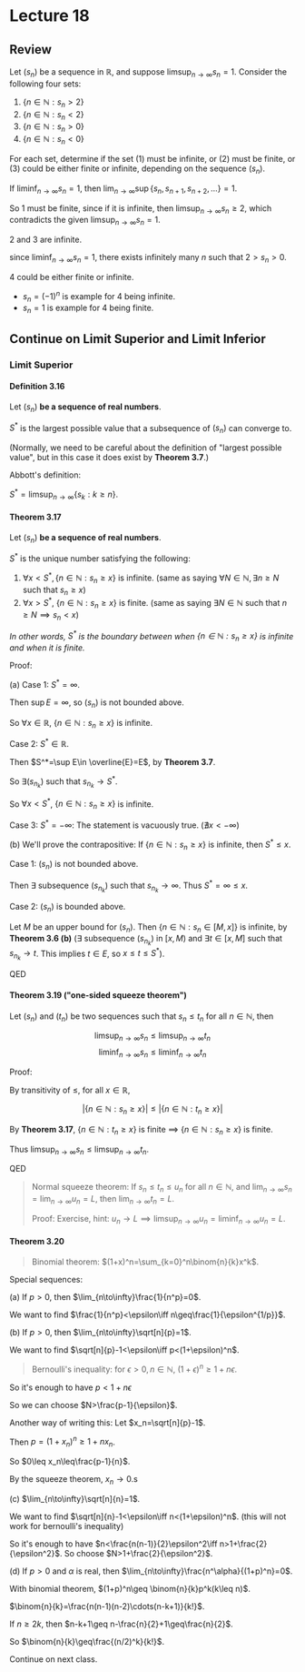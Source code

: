 # Lecture 18

## Review

Let $(s_n)$ be a sequence in $\mathbb{R}$, and suppose $\limsup_{n\to\infty} s_n=1$. Consider the following four sets:

1. $\{n\in\mathbb{N}:s_n>2\}$
2. $\{n\in\mathbb{N}:s_n<2\}$
3. $\{n\in\mathbb{N}:s_n>0\}$
4. $\{n\in\mathbb{N}:s_n<0\}$

For each set, determine if the set $(1)$ must be infinite, or $(2)$ must be finite, or $(3)$ could be either finite or infinite, depending on the sequence $(s_n)$.

If $\liminf_{n\to\infty} s_n=1$, then $\lim_{n\to\infty} \sup\{s_n,s_{n+1},s_{n+2},\dots\}=1$.

So 1 must be finite, since if it is infinite, then $\limsup_{n\to\infty} s_n\geq 2$, which contradicts the given $\limsup_{n\to\infty} s_n=1$.

2 and 3 are infinite.

since $\liminf_{n\to\infty} s_n=1$, there exists infinitely many $n$ such that $2>s_n>0$.

4 could be either finite or infinite.

- $s_n=(-1)^n$ is example for 4 being infinite.
- $s_n=1$ is example for 4 being finite.

## Continue on Limit Superior and Limit Inferior

### Limit Superior

#### Definition 3.16

Let $(s_n)$ **be a sequence of real numbers**.

$S^*$ is the largest possible value that a subsequence of $(s_n)$ can converge to.

(Normally, we need to be careful about the definition of "largest possible value", but in this case it does exist by **Theorem 3.7**.)

Abbott's definition:

$S^*=\limsup_{n\to\infty}\{s_k:k\geq n\}$.

#### Theorem 3.17

Let $(s_n)$ **be a sequence of real numbers**.

$S^*$ is the unique number satisfying the following:

1. $\forall x<S^*, \{n\in\mathbb{N}:s_n\geq x\}$ is infinite. (same as saying $\forall N\in\mathbb{N},\exists n\geq N$ such that $s_n\geq x$)
2. $\forall x>S^*$, $\{n\in\mathbb{N}:s_n\geq x\}$ is finite. (same as saying $\exists N\in\mathbb{N}$ such that $n\geq N\implies s_n<x$)

_In other words, $S^*$ is the boundary between when $\{n\in\mathbb{N}:s_n\geq x\}$ is infinite and when it is finite._

Proof:

(a) Case 1: $S^*=\infty$.

Then $\sup E=\infty$, so $(s_n)$ is not bounded above.

So $\forall x\in\mathbb{R}$, $\{n\in\mathbb{N}:s_n\geq x\}$ is infinite.

Case 2: $S^*\in\mathbb{R}$.

Then $S^*=\sup E\in \overline{E}=E$, by **Theorem 3.7**.

So $\exists (s_{n_k})$ such that $s_{n_k}\to S^*$.

So $\forall x<S^*$, $\{n\in\mathbb{N}:s_n\geq x\}$ is infinite.

Case 3: $S^*=-\infty$: The statement is vacuously true. ($\nexists x<-\infty$)

(b) We'll prove the contrapositive: If $\{n\in\mathbb{N}:s_n\geq x\}$ is infinite, then $S^*\leq x$.

Case 1: $(s_n)$ is not bounded above.

Then $\exists$ subsequence $(s_{n_k})$ such that $s_{n_k}\to\infty$. Thus $S^*=\infty\leq x$.

Case 2: $(s_n)$ is bounded above.

Let $M$ be an upper bound for $(s_n)$. Then $\{n\in\mathbb{N}:s_n\in[M,x]\}$ is infinite, by **Theorem 3.6 (b)** ($\exists$ subsequence $(s_{n_k})$ in $[x,M)$ and $\exists t\in[x,M]$ such that $s_{n_k}\to t$. This implies $t\in E$, so $x\leq t\leq S^*$).

QED

#### Theorem 3.19 ("one-sided squeeze theorem")

Let $(s_n)$ and $(t_n)$ be two sequences such that $s_n\leq t_n$ for all $n\in\mathbb{N}$, then

$$
\limsup_{n\to\infty} s_n\leq \limsup_{n\to\infty} t_n
$$
$$
\liminf_{n\to\infty} s_n\leq \liminf_{n\to\infty} t_n
$$

Proof:

By transitivity of $\leq$, for all $x\in\mathbb{R}$,

$$
|\{n\in\mathbb{N}:s_n\geq x\}|\leq |\{n\in\mathbb{N}:t_n\geq x\}|
$$

By **Theorem 3.17**, $\{n\in\mathbb{N}:t_n\geq x\}$ is finite $\implies$ $\{n\in\mathbb{N}:s_n\geq x\}$ is finite.

Thus $\limsup_{n\to\infty} s_n\leq \limsup_{n\to\infty} t_n$.

QED

> Normal squeeze theorem: If $s_n\leq t_n\leq u_n$ for all $n\in\mathbb{N}$, and $\lim_{n\to\infty} s_n=\lim_{n\to\infty} u_n=L$, then $\lim_{n\to\infty} t_n=L$.
>
> Proof: Exercise, hint: $u_n\to L\implies \limsup_{n\to\infty} u_n=\liminf_{n\to\infty} u_n=L$.

#### Theorem 3.20

> Binomial theorem: $(1+x)^n=\sum_{k=0}^n\binom{n}{k}x^k$.

Special sequences:

(a) If $p>0$, then $\lim_{n\to\infty}\frac{1}{n^p}=0$.

We want to find $\frac{1}{n^p}<\epsilon\iff n\geq\frac{1}{\epsilon^{1/p}}$.

(b) If $p>0$, then $\lim_{n\to\infty}\sqrt[n]{p}=1$.

We want to find $\sqrt[n]{p}-1<\epsilon\iff p<(1+\epsilon)^n$.

> Bernoulli's inequality: for $\epsilon>0,n\in\mathbb{N}$, $(1+\epsilon)^n\geq 1+n\epsilon$.

So it's enough to have $p<1+n\epsilon$

So we can choose $N>\frac{p-1}{\epsilon}$.

Another way of writing this: Let $x_n=\sqrt[n]{p}-1$.

Then $p=(1+x_n)^n\geq 1+nx_n$.

So $0\leq x_n\leq\frac{p-1}{n}$.

By the squeeze theorem, $x_n\to 0$.s

(c) $\lim_{n\to\infty}\sqrt[n]{n}=1$.

We want to find $\sqrt[n]{n}-1<\epsilon\iff n<(1+\epsilon)^n$. (this will not work for bernoulli's inequality)

So it's enough to have $n<\frac{n(n-1)}{2}\epsilon^2\iff n>1+\frac{2}{\epsilon^2}$. So choose $N>1+\frac{2}{\epsilon^2}$.

(d) If $p>0$ and $\alpha$ is real, then $\lim_{n\to\infty}\frac{n^\alpha}{(1+p)^n}=0$.

With binomial theorem, $(1+p)^n\geq \binom{n}{k}p^k(k\leq n)$.

$\binom{n}{k}=\frac{n(n-1)(n-2)\cdots(n-k+1)}{k!}$.

If $n\geq 2k$, then $n-k+1\geq n-\frac{n}{2}+1\geq\frac{n}{2}$.

So $\binom{n}{k}\geq\frac{(n/2)^k}{k!}$.

Continue on next class.
